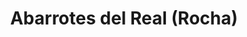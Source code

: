 ---
title: "Abarrotes del Real (Rocha)"
url: /matamoros-coahuila/abarrotes-del-real-rocha/
shop: Supermarkt
---